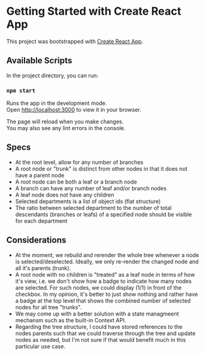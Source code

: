 # Getting Started with Create React App

This project was bootstrapped with [Create React App](https://github.com/facebook/create-react-app).

## Available Scripts

In the project directory, you can run:

### `npm start`

Runs the app in the development mode.\
Open [http://localhost:3000](http://localhost:3000) to view it in your browser.

The page will reload when you make changes.\
You may also see any lint errors in the console.

## Specs

* At the root level, allow for any number of branches
* A root node or "trunk" is distinct from other nodes in that it does not have a parent node
* A root node can be both a leaf or a branch node
* A branch can have any number of leaf and/or branch nodes
* A leaf node does not have any children
* Selected departments is a list of object ids (flat structure)
* The ratio between selected department to the number of total descendants (branches or leafs) of a specified node should be visible for each department

## Considerations 

* At the moment, we rebuild and rerender the whole tree whenever a node is selected/deselected. Ideally, we only re-render the changed node and all it's parents (trunk).
* A root node with no children is "treated" as a leaf node in terms of how it's view, i.e. we don't show how a badge to indicate how many nodes are selected. For such nodes, we could display (1/1) in front of the checkbox. In my opinion, it's better to just show nothing and rather have a badge at the top level that shows the combined number of selected nodes for all tree "trunks". 
* We may come up with a better solution with a state managmeent mechansm such as the built-in Context API.
* Regarding the tree structure, I could have stored references to the nodes parents such that we could traverse through the tree and update nodes as needed, but I'm not sure if that would benefit much in this particular use case.